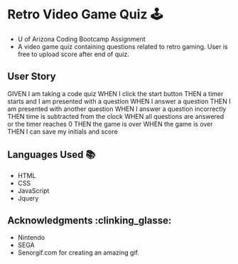 # Retro Video Game Quiz :joystick:
- U of Arizona Coding Bootcamp Assignment
- A video game quiz containing questions related to retro gaming. User is free to upload score after end of quiz. 
## User Story 
GIVEN I am taking a code quiz
WHEN I click the start button
THEN a timer starts and I am presented with a question
WHEN I answer a question
THEN I am presented with another question
WHEN I answer a question incorrectly
THEN time is subtracted from the clock
WHEN all questions are answered or the timer reaches 0
THEN the game is over
WHEN the game is over
THEN I can save my initials and score
## Languages Used :books:
- HTML 
- CSS 
- JavaScript 
- Jquery 

## Acknowledgments :clinking_glasse:
- Nintendo
- SEGA
- Senorgif.com for creating an amazing gif. 

